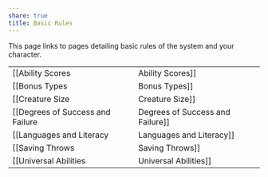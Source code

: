 ```yaml
---
share: true
title: Basic Rules
---
```

This page links to pages detailing basic rules of the system and your character.

|                                    |                                  |
| ---------------------------------- | -------------------------------- |
| [[Ability Scores|Ability Scores]]                 | [[Additional Rolls and Rerolls|Additional Rolls and Rerolls]] |
| [[Bonus Types|Bonus Types]]                    | [[Carry Capacity|Carry Capacity]]               |
| [[Creature Size|Creature Size]]                  | [[Currency and Wealth|Currency and Wealth]]          |
| [[Degrees of Success and Failure|Degrees of Success and Failure]] | [[Environment Rules|Environment Rules]]            |
| [[Languages and Literacy|Languages and Literacy]]         | [[Resting|Resting]]                      |
| [[Saving Throws|Saving Throws]]                  | [[Status Conditions|Status Conditions]]            |
| [[Universal Abilities|Universal Abilities]]                                   |                                  |
